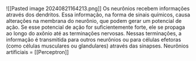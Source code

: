![[Pasted image 20240821164213.png]]
Os neurônios recebem informações através dos dendritos. Essa informação, na forma de sinais químicos, causa alterações na membrana do neurônio, que podem gerar um potencial de ação. Se esse potencial de ação for suficientemente forte, ele se propaga ao longo do axônio até as terminações nervosas. Nessas terminações, a informação é transmitida para outros neurônios ou para células efetoras (como células musculares ou glandulares) através das sinapses.
Neurônios artificiais = [[Perceptron]]